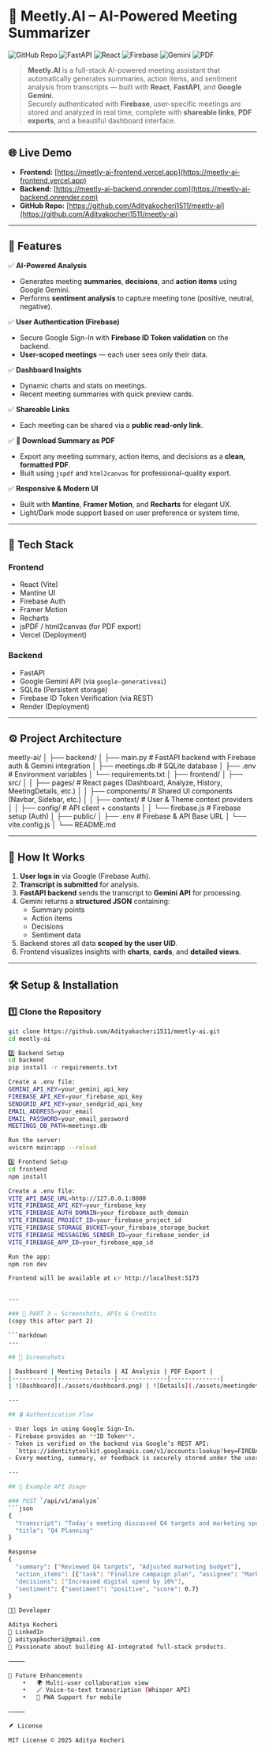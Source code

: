 # 🧠 Meetly.AI – AI-Powered Meeting Summarizer

![GitHub Repo](https://img.shields.io/badge/GitHub-Meetly.AI-blue?logo=github)
![FastAPI](https://img.shields.io/badge/Backend-FastAPI-009688?logo=fastapi)
![React](https://img.shields.io/badge/Frontend-React-61DAFB?logo=react)
![Firebase](https://img.shields.io/badge/Auth-Firebase-orange?logo=firebase)
![Gemini](https://img.shields.io/badge/AI-Google%20Gemini-4285F4?logo=google)
![PDF](https://img.shields.io/badge/Export-PDF-red?logo=adobeacrobatreader)

> **Meetly.AI** is a full-stack AI-powered meeting assistant that automatically generates summaries, action items, and sentiment analysis from transcripts — built with **React**, **FastAPI**, and **Google Gemini**.  
> Securely authenticated with **Firebase**, user-specific meetings are stored and analyzed in real time, complete with **shareable links**, **PDF exports**, and a beautiful dashboard interface.

---

## 🌐 Live Demo

- **Frontend:** [https://meetly-ai-frontend.vercel.app](https://meetly-ai-frontend.vercel.app)  
- **Backend:** [https://meetly-ai-backend.onrender.com](https://meetly-ai-backend.onrender.com)  
- **GitHub Repo:** [https://github.com/Adityakocheri1511/meetly-ai](https://github.com/Adityakocheri1511/meetly-ai)

---

## 🚀 Features

✅ **AI-Powered Analysis**
- Generates meeting **summaries**, **decisions**, and **action items** using Google Gemini.
- Performs **sentiment analysis** to capture meeting tone (positive, neutral, negative).

✅ **User Authentication (Firebase)**
- Secure Google Sign-In with **Firebase ID Token validation** on the backend.
- **User-scoped meetings** — each user sees only their data.

✅ **Dashboard Insights**
- Dynamic charts and stats on meetings.
- Recent meeting summaries with quick preview cards.

✅ **Shareable Links**
- Each meeting can be shared via a **public read-only link**.

✅ **🧾 Download Summary as PDF**
- Export any meeting summary, action items, and decisions as a **clean, formatted PDF**.
- Built using `jspdf` and `html2canvas` for professional-quality export.

✅ **Responsive & Modern UI**
- Built with **Mantine**, **Framer Motion**, and **Recharts** for elegant UX.
- Light/Dark mode support based on user preference or system time.

---

## 🧩 Tech Stack

### **Frontend**
- React (Vite)
- Mantine UI
- Firebase Auth
- Framer Motion
- Recharts
- jsPDF / html2canvas (for PDF export)
- Vercel (Deployment)

### **Backend**
- FastAPI
- Google Gemini API (via `google-generativeai`)
- SQLite (Persistent storage)
- Firebase ID Token Verification (via REST)
- Render (Deployment)

---

## ⚙️ Project Architecture
meetly-ai/
│
├── backend/
│   ├── main.py                # FastAPI backend with Firebase auth & Gemini integration
│   ├── meetings.db            # SQLite database
│   ├── .env                   # Environment variables
│   └── requirements.txt
│
├── frontend/
│   ├── src/
│   │   ├── pages/             # React pages (Dashboard, Analyze, History, MeetingDetails, etc.)
│   │   ├── components/        # Shared UI components (Navbar, Sidebar, etc.)
│   │   ├── context/           # User & Theme context providers
│   │   ├── config/            # API client + constants
│   │   └── firebase.js        # Firebase setup (Auth)
│   ├── public/
│   ├── .env                   # Firebase & API Base URL
│   └── vite.config.js
│
└── README.md

---

## 🧠 How It Works

1. **User logs in** via Google (Firebase Auth).  
2. **Transcript is submitted** for analysis.  
3. **FastAPI backend** sends the transcript to **Gemini API** for processing.  
4. Gemini returns a **structured JSON** containing:  
   - Summary points  
   - Action items  
   - Decisions  
   - Sentiment data  
5. Backend stores all data **scoped by the user UID**.  
6. Frontend visualizes insights with **charts**, **cards**, and **detailed views**.

---

## 🛠️ Setup & Installation

### 1️⃣ Clone the Repository
```bash
git clone https://github.com/Adityakocheri1511/meetly-ai.git
cd meetly-ai

2️⃣ Backend Setup
cd backend
pip install -r requirements.txt

Create a .env file:
GEMINI_API_KEY=your_gemini_api_key
FIREBASE_API_KEY=your_firebase_api_key
SENDGRID_API_KEY=your_sendgrid_api_key
EMAIL_ADDRESS=your_email
EMAIL_PASSWORD=your_email_password
MEETINGS_DB_PATH=meetings.db

Run the server:
uvicorn main:app --reload

3️⃣ Frontend Setup
cd frontend
npm install

Create a .env file:
VITE_API_BASE_URL=http://127.0.0.1:8000
VITE_FIREBASE_API_KEY=your_firebase_key
VITE_FIREBASE_AUTH_DOMAIN=your_firebase_auth_domain
VITE_FIREBASE_PROJECT_ID=your_firebase_project_id
VITE_FIREBASE_STORAGE_BUCKET=your_firebase_storage_bucket
VITE_FIREBASE_MESSAGING_SENDER_ID=your_firebase_sender_id
VITE_FIREBASE_APP_ID=your_firebase_app_id

Run the app:
npm run dev

Frontend will be available at 👉 http://localhost:5173


---

### 🧩 PART 3 — Screenshots, APIs & Credits
(copy this after part 2)

```markdown
---

## 📸 Screenshots

| Dashboard | Meeting Details | AI Analysis | PDF Export |
|------------|----------------|--------------|--------------|
| ![Dashboard](./assets/dashboard.png) | ![Details](./assets/meetingdetails.png) | ![AI Analysis](./assets/analysis.png) |

---

## 🔒 Authentication Flow

- User logs in using Google Sign-In.  
- Firebase provides an **ID Token**.  
- Token is verified on the backend via Google’s REST API:  
  `https://identitytoolkit.googleapis.com/v1/accounts:lookup?key=FIREBASE_API_KEY`  
- Every meeting, summary, or feedback is securely stored under the user’s UID.

---

## 🧾 Example API Usage

### POST `/api/v1/analyze`
```json
{
  "transcript": "Today's meeting discussed Q4 targets and marketing spend.",
  "title": "Q4 Planning"
}

Response
{
  "summary": ["Reviewed Q4 targets", "Adjusted marketing budget"],
  "action_items": [{"task": "Finalize campaign plan", "assignee": "Marketing", "due": null}],
  "decisions": ["Increased digital spend by 10%"],
  "sentiment": {"sentiment": "positive", "score": 0.7}
}

👨‍💻 Developer

Aditya Kocheri
💼 LinkedIn￼
📧 adityapkocheri@gmail.com
🚀 Passionate about building AI-integrated full-stack products.

⸻

🏁 Future Enhancements
	•	🌍 Multi-user collaboration view
	•	🪄 Voice-to-text transcription (Whisper API)
	•	📱 PWA Support for mobile

⸻

🪶 License

MIT License © 2025 Aditya Kocheri￼
